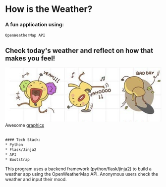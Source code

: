 # How is the Weather?

### A fun application using: 

```
OpenWeatherMap API 
```
## Check today's weather and reflect on how that makes you feel!

![Yay!](/img/yay.png)
Awesome [graphics](https://www.freelancer.com/u/scottp75)

```

#### Tech Stack:
* Python
* Flask/Jinja2
* API
* Bootstrap

```



This program uses a backend framework (python/flask/jinja2) to build a weather app using the OpenWeatherMap API. Anonymous users check the weather and input their mood.